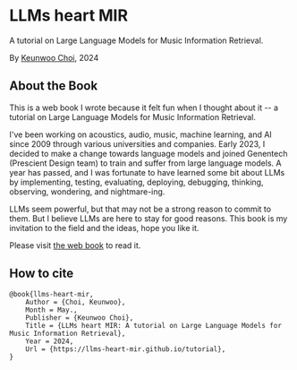 # LLMs heart MIR

A tutorial on Large Language Models for Music Information Retrieval.

By [Keunwoo Choi](https://keunwoochoi.github.io/), 2024

## About the Book

This is a web book I wrote because it felt fun when I thought about it -- a tutorial on Large Language Models for Music Information Retrieval. 

I've been working on acoustics, audio, music, machine learning, and AI since 2009 through various universities and companies. Early 2023, I decided to make a change towards language models and joined Genentech (Prescient Design team) to train and suffer from large language models. A year has passed, and I was fortunate to have learned some bit about LLMs by implementing, testing, evaluating, deploying, debugging, thinking, observing, wondering, and nightmare-ing.

LLMs seem powerful, but that may not be a strong reason to commit to them. 
But I believe LLMs are here to stay for good reasons.
This book is my invitation to the field and the ideas, hope you like it.   

Please visit [the web book](https://llms-heart-mir.github.io/tutorial) to read it.


## How to cite

```
@book{llms-heart-mir,
    Author = {Choi, Keunwoo},
    Month = May.,
    Publisher = {Keunwoo Choi},
    Title = {LLMs heart MIR: A tutorial on Large Language Models for Music Information Retrieval},
    Year = 2024,
    Url = {https://llms-heart-mir.github.io/tutorial},
}
```
